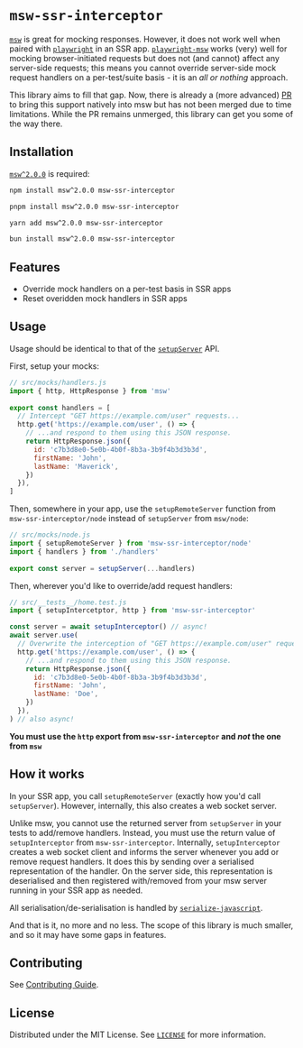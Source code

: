 # `msw-ssr-interceptor`

[`msw`](https://mswjs.io) is great for mocking responses. However, it does not work well when
paired with [`playwright`](https://playwright.dev) in an SSR app. [`playwright-msw`](https://github.com/valendres/playwright-msw) works (very) well for
mocking browser-initiated requests but does not (and cannot) affect any server-side
requests; this means you cannot override server-side mock request handlers on a
per-test/suite basis - it is an _all or nothing_ approach.

This library aims to fill that gap. Now, there is already a (more advanced)
[PR](https://github.com/mswjs/msw/pull/1617) to bring this support natively into
msw but has not been merged due to time limitations. While the PR remains unmerged, this library can get you some of the way there.

## Installation

[`msw^2.0.0`](https://mswjs.io/docs/getting-started#step-1-install) is required:

```bash
npm install msw^2.0.0 msw-ssr-interceptor
```

```bash
pnpm install msw^2.0.0 msw-ssr-interceptor
```

```bash
yarn add msw^2.0.0 msw-ssr-interceptor
```

```bash
bun install msw^2.0.0 msw-ssr-interceptor
```

## Features

- Override mock handlers on a per-test basis in SSR apps
- Reset overidden mock handlers in SSR apps

## Usage

Usage should be identical to that of the [`setupServer`](https://mswjs.io/docs/api/setup-server/) API.

First, setup your mocks:

```javascript
// src/mocks/handlers.js
import { http, HttpResponse } from 'msw'
 
export const handlers = [
  // Intercept "GET https://example.com/user" requests...
  http.get('https://example.com/user', () => {
    // ...and respond to them using this JSON response.
    return HttpResponse.json({
      id: 'c7b3d8e0-5e0b-4b0f-8b3a-3b9f4b3d3b3d',
      firstName: 'John',
      lastName: 'Maverick',
    })
  }),
]
```

Then, somewhere in your app, use the `setupRemoteServer` function from `msw-ssr-interceptor/node` instead of `setupServer` from `msw/node`:

```javascript
// src/mocks/node.js
import { setupRemoteServer } from 'msw-ssr-interceptor/node'
import { handlers } from './handlers'
 
export const server = setupServer(...handlers)
```

Then, wherever you'd like to override/add request handlers:

```javascript
// src/__tests__/home.test.js
import { setupIntercetptor, http } from 'msw-ssr-interceptor'

const server = await setupInterceptor() // async!
await server.use(
  // Overwrite the interception of "GET https://example.com/user" requests...
  http.get('https://example.com/user', () => {
    // ...and respond to them using this JSON response.
    return HttpResponse.json({
      id: 'c7b3d8e0-5e0b-4b0f-8b3a-3b9f4b3d3b3d',
      firstName: 'John',
      lastName: 'Doe',
    })
  }),
) // also async!
```

**You must use the `http` export from `msw-ssr-interceptor` and _not_ the one from `msw`**

## How it works

In your SSR app, you call `setupRemoteServer` (exactly how you'd call `setupServer`). However,
internally, this also creates a web socket server.

Unlike msw, you cannot use the returned server from `setupServer` in your tests to
add/remove handlers. Instead, you must use the return value of `setupInterceptor` from `msw-ssr-interceptor`. Internally, `setupInterceptor` creates a web socket client and informs the server whenever you
add or remove request handlers. It does this by sending over a serialised representation of the handler. On the server side, this representation is deserialised and then registered with/removed from your msw server running in your SSR app as needed.

All serialisation/de-serialisation is handled by [`serialize-javascript`](https://github.com/yahoo/serialize-javascript).

And that is it, no more and no less. The scope of this library is much smaller, and so it may have some gaps in features.

## Contributing

See [Contributing Guide](CONTRIBUTING.md).

## License

Distributed under the MIT License. See [`LICENSE`](LICENSE) for more information.
